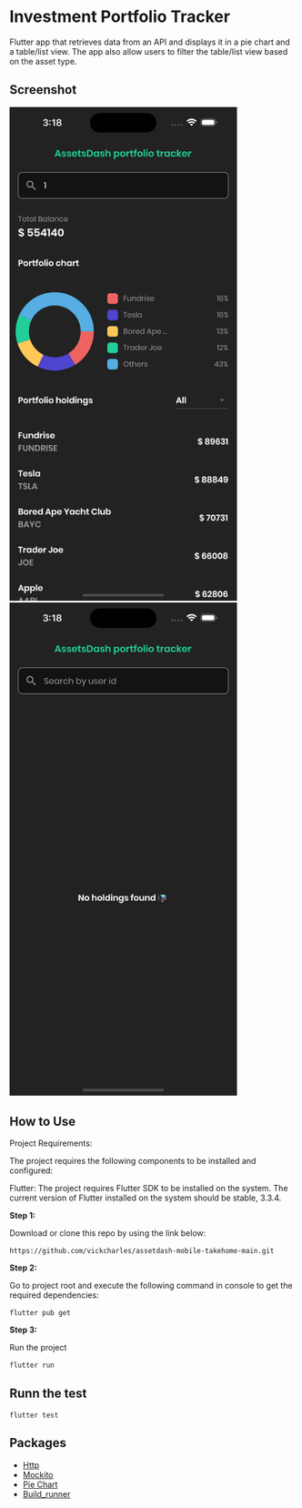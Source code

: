 # Investment Portfolio Tracker

Flutter app that retrieves data from an API and displays it in a pie chart and a table/list view. The app also allow users to filter the table/list view based on the asset type.


## Screenshot

<img src="images/portfolio-tracker-list.png" width="400"  /> <img src="images/porfolio-tracker-empty-list.png" width="400"  />

## How to Use 

Project Requirements:

The project requires the following components to be installed and configured:

Flutter: The project requires Flutter SDK to be installed on the system. The current version of Flutter installed on the system should be stable, 3.3.4.

**Step 1:**

Download or clone this repo by using the link below:

```
https://github.com/vickcharles/assetdash-mobile-takehome-main.git
```

**Step 2:**

Go to project root and execute the following command in console to get the required dependencies: 

```
flutter pub get 
```

**Step 3:**

Run the project 

```
flutter run
```


## Runn the test

```
flutter test
```

## Packages

- [Http](https://pub.dev/packages/http)
- [Mockito](https://pub.dev/packages/mockito)
- [Pie Chart](https://pub.dev/packages/pie_chart)
- [Build_runner](https://pub.dev/packages/pie_chart)


